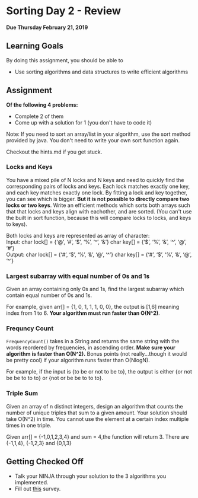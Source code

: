 # Sorting Day 2 - Review
**Due Thursday February 21, 2019**

## Learning Goals

By doing this assignment, you should be able to

* Use sorting algorithms and data structures to write efficient algorithms

## Assignment

**Of the following 4 problems:**
- Complete 2 of them
- Come up with a solution for 1 (you don't have to code it)

Note: If you need to sort an array/list in your algorithm, use the sort method provided by java. You don't need to write your own sort function again.

Checkout the hints.md if you get stuck.

### Locks and Keys  

You have a mixed pile of N locks and N keys and need to quickly find the corresponding pairs of locks and keys. Each lock matches exactly one key, and each key matches exactly one lock. By fitting a lock and key together, you can see which is bigger. **But it is not possible to directly compare two locks or two keys**. Write an efficient methods which sorts both arrays such that that locks and keys align with eachother, and are sorted. (You can't use the built in sort function, because this will compare locks to locks, and keys to keys).

Both locks and keys are represented as array of character:  
Input:
char lock[] = {‘@’, ‘#’, ‘$’, ‘%’, ‘^’, ‘&’}
char key[] = {‘$’, ‘%’, ‘&’, ‘^’, ‘@’, ‘#’}  
Output:
char lock[] = {‘#’, ‘$’, ‘%’, ‘&’, ‘@’, ‘^’}
char key[] = {‘#’, ‘$’, ‘%’, ‘&’, ‘@’, ‘^’}

### Largest subarray with equal number of 0s and 1s
Given an array containing only 0s and 1s, find the largest subarray which contain equal number of 0s and 1s.

For example, given arr[] =  {1, 0, 1, 1, 1, 0, 0}, the output is [1,6] meaning index from 1 to 6. **Your algorithm must run faster than O(N^2)**.

### Frequncy Count

`FrequencyCount()` takes in a String and returns the same string with the words reordered by frequencies, in ascending order. **Make sure your algorithm is faster than O(N^2).** Bonus points (not really...though it would be pretty cool) if your algorithm runs faster than O(NlogN).

For example, if the input is {to be or not to be to}, the output is either {or not be be to to to} or {not or be be to to to}.


### Triple Sum
Given an array of n distinct integers, design an algorithm that counts the number of unique triples that sum to a given amount. Your solution should take O(N^2) in time. You cannot use the element at a certain index multiple times in one triple.

Given arr[] = {-1,0,1,2,3,4} and sum = 4,the function will return 3. There are {-1,1,4}, {-1,2,3} and {0,1,3}


## Getting Checked Off

- Talk your NINJA through your solution to the 3 algorithms you implemented.
- Fill out [this](https://tinyurl.com/OlinDSA-07) survey.
